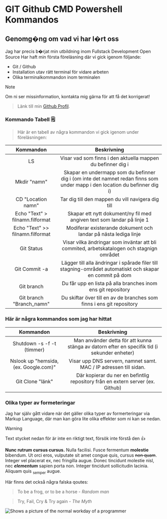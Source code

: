 

# GIT Github CMD Powershell Kommandos 
## Genomg�ng om vad vi har l�rt oss 
Jag har precis b�rjat min utbildning inom Fullstack Development Open Source 
Har haft min första föreläsning där vi gick igenom följande:
- Git / Github
- Installation utav rätt terminal för vidare arbeten
- Olika terminalkommandon inom terminalen

> [!NOTE]
> Om ni ser missinformation, kontakta mig gärna för att få det korrigerat!

> Länk till min [Github Profil](https://github.com/TryFailCryTryAgain).

### Kommando Tabell :spiral_notepad:
> Här är en tabell av några kommandon vi gick igenom under föreläsningen:

| Kommandon | Beskrivning |
| :--------: | :----------:|
| LS | Visar vad som finns i den aktuella mappen du befinner dig i |
| Mkdir "namn" | Skapar en undermapp som du befinner dig i (om inte det namnet redan finns som under mapp i den location du befinner dig i) |
| CD "Location namn" | Tar dig till den mappen du vill navigera dig till |
| Echo "Text" > filnamn.filformat | Skapar ett nytt dokument/ny fil med angiven text som landar på linje 1 |
| Echo "Text" >> filnamn.filformat | Modiferar existerande dokument och landar på nästa lediga linje |
| Git Status | Visar vilka ändringar som inväntar att bli commited, arbetskatalogen och stagnign området|
| Git Commit -a | Lägger till alla ändringar i spårade filer till stagning-området automatiskt och skapar en commit på dom |
| Git branch | Du får upp en lista på alla branches inom ens git repository |
| Git branch "Branch_namn" | Du skiftar över till en av de branches som finns i ens git repository |
<!--Lägg till några git kommandos vi gick igenom 2024 - 09 - 10 --> 
### Här är några kommandos som jag har hittat 
| Kommandon | Beskrivning |
| :--------: | :----------:|
| Shutdown -s -f -t (timmer) | Man använder detta för att kunna stänga av datorn efter en specifik tid (i sekunder enheter) |
| Nslook up "hemsida, (ex. Google.com)" | Visar upp DNS servern, namnet samt. MAC / IP adressen till sidan. |
| Git Clone "länk" | Där kopierar du ner en befintlig repository från en extern server (ex. Github) |
<!-- Lägg till 5 st. kommandos -->

### Olika typer av formeteringar

Jag har själv gått vidare när det gäller olika typer av formerteringar via Markup Language,
där man kan göra lite olika effekter som ni kan se nedan.

>[!WARNING]
>Text stycket nedan för är inte en riktigt text, försök inte förstå den :thumbsup:

**Nunc rutrum cursus cursus.** Nulla facilisi. Fusce fermentum __molestie__ bibendum. Ut orci eros, vulputate sit amet congue quis, cursus ~~non quam~~. Integer vel placerat ex, nec fringilla augue. Donec tincidunt molestie nisl, nec ***elementum*** sapien porta non. Integer tincidunt sollicitudin lacinia. Aliquam quis <sub>semper</sub> augue.


Här finns det också några falska qoutes:
> To be a frog, or to be a horse - *Random man*

> Try, Fail, Cry & Try again - *The Myth*

<picture>
    <img alt="Shows a picture of the normal workday of a programmer" src="C:\Code Folder\Github\Local Projects\Bild.jpg">
</picture>